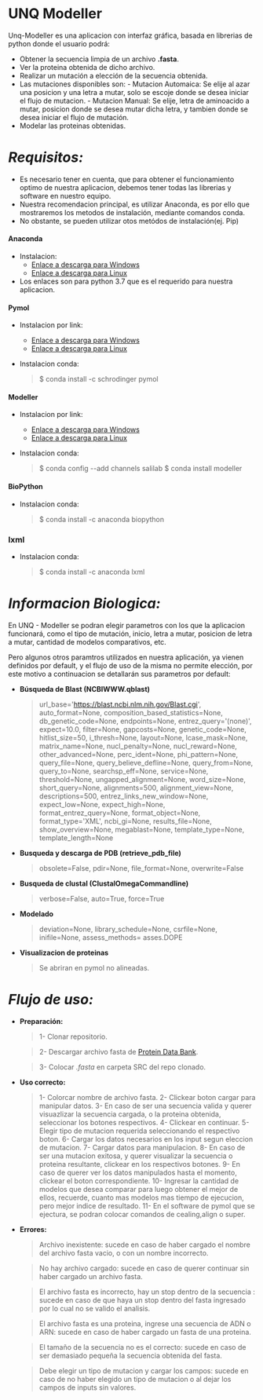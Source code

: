 # UNQ Modeller

Unq-Modeller es una aplicacion con interfaz gráfica, basada en librerias de python donde el usuario podrá:

  - Obtener la secuencia limpia de un archivo **.fasta**.
  - Ver la proteina obtenida de dicho archivo.
  - Realizar un mutación a elección de la secuencia obtenida.
  - Las mutaciones disponibles son:
        - Mutacion Automaica: Se elije al azar una posicion y una letra a mutar, solo se escoje donde se desea iniciar el flujo de mutacion.
        - Mutacion Manual: Se elije, letra de aminoacido a mutar, posicion donde se desea mutar dicha letra, y tambien donde se desea iniciar el flujo de mutación.
  - Modelar las proteinas obtenidas.

# *Requisitos:*

- Es necesario tener en cuenta, que para obtener el funcionamiento optimo de nuestra aplicacion, debemos tener todas las librerias y software en nuestro equipo. 
- Nuestra recomendacion principal, es utilizar Anaconda, es por ello que mostraremos los metodos de instalación, mediante comandos  conda.
- No obstante, se pueden utilizar otos metódos de instalación(ej. Pip)

#### Anaconda
- Instalacion:
   - [Enlace a descarga para Windows](https://repo.anaconda.com/archive/Anaconda3-2019.10-Windows-x86_64.exe) 
   - [Enlace a descarga para Linux](https://repo.anaconda.com/archive/Anaconda3-2019.10-Linux-x86_64.sh) 
- Los enlaces son para python 3.7 que es el requerido para nuestra aplicacion.

#### Pymol
- Instalacion por link:
   - [Enlace a descarga para Windows](https://pymol.org/installers/PyMOL-2.3.3_0-Windows-x86_64.exe) 
   - [Enlace a descarga para Linux](https://pymol.org/installers/PyMOL-2.3.4_121-Linux-x86_64-py37.tar.bz2)

- Instalacion conda:
    > $ conda install -c schrodinger pymol
    
#### Modeller 
- Instalacion por link:
   - [Enlace a descarga para Windows](https://salilab.org/modeller/9.23/modeller9.23-64bit.exe) 
   - [Enlace a descarga para Linux](https://salilab.org/modeller/9.23/modeller-9.23-1.x86_64.rpm)

- Instalacion conda:
    >  $ conda config --add channels salilab
    >  $ conda install modeller

#### BioPython
- Instalacion conda:

    >  $ conda install -c anaconda biopython

### lxml
- Instalacion conda:
    > $ conda install -c anaconda lxml


# *Informacion Biologica:*

En UNQ - Modeller se podran elegir parametros con los que la aplicacion funcionará, como el tipo de mutación, inicio, letra a mutar, posicion de letra a mutar, cantidad de modelos comparativos, etc.

Pero algunos otros paramtros utilizados en nuestra aplicación, ya vienen definidos por default, y el flujo de uso de la misma no permite elección, por este motivo a continuacion se detallarán sus parametros por default:

- **Búsqueda de Blast (NCBIWWW.qblast)**
    > url_base='https://blast.ncbi.nlm.nih.gov/Blast.cgi',
    auto_format=None,
    composition_based_statistics=None,
    db_genetic_code=None,
    endpoints=None,
    entrez_query='(none)',
    expect=10.0, filter=None,
    gapcosts=None,
    genetic_code=None,
    hitlist_size=50,
    i_thresh=None,
    layout=None,
    lcase_mask=None,
    matrix_name=None,
    nucl_penalty=None,
    nucl_reward=None,
    other_advanced=None,
    perc_ident=None,
    phi_pattern=None,
    query_file=None,
    query_believe_defline=None,
    query_from=None,
    query_to=None,
    searchsp_eff=None,
    service=None,
    threshold=None,
    ungapped_alignment=None,
    word_size=None,
    short_query=None,
    alignments=500,
    alignment_view=None,
    descriptions=500,
    entrez_links_new_window=None,
    expect_low=None,
    expect_high=None,
    format_entrez_query=None,
    format_object=None,
    format_type='XML',
    ncbi_gi=None,
    results_file=None,
    show_overview=None,
    megablast=None,
    template_type=None,
    template_length=None


- **Busqueda y descarga de PDB (retrieve_pdb_file)**
    > obsolete=False,
    pdir=None,
    file_format=None,
    overwrite=False

- **Busqueda de clustal (ClustalOmegaCommandline)**
    > verbose=False,
   auto=True,
   force=True

   
- **Modelado**
    > deviation=None,
   library_schedule=None,
   csrfile=None, inifile=None,
   assess_methods= asses.DOPE 


- **Visualizacion de proteinas**
    > Se abriran en pymol no alineadas.

 
# *Flujo de uso:*

- **Preparación:**
    > 1- Clonar repositorio.

    > 2- Descargar archivo fasta de [Protein Data Bank](https://www.rcsb.org/).
    
    > 3- Colocar *.fasta* en carpeta SRC del repo clonado.
    
- **Uso correcto:**
    > 1- Colorcar nombre de archivo fasta.
    > 2- Clickear boton cargar para manipular datos.
    > 3- En caso de ser una secuencia valida y querer visuazlizar la secuencia cargada, o la proteina obtenida, seleccionar los botones respectivos.
    > 4- Clickear en continuar.
    > 5- Elegir tipo de mutacion requerida seleccionando el respectivo boton.
    > 6- Cargar los datos necesarios en los input segun eleccion de mutacion.
    > 7- Cargar datos para manipulacion.
    > 8- En caso de ser una mutacion exitosa, y querer visualizar la secuencia o proteina resultante, clickear en los respectivos botones.
    > 9- En caso de querer ver los datos manipulados hasta el momento, clickear el boton correspondiente.
    > 10- Ingresar la cantidad de modelos que desea comparar para luego obtener el mejor de ellos, recuerde, cuanto mas modelos mas tiempo de ejecucion, pero mejor indice de resultado.
    > 11- En el software de pymol que se ejectura, se podran colocar comandos de cealing,align o super.

- **Errores:**
    > Archivo inexistente: sucede en caso de haber cargado el nombre del archivo fasta vacio, o con un nombre incorrecto.

    > No hay archivo cargado: sucede en caso de querer continuar sin haber cargado un archivo fasta.
    
    > El archivo fasta es incorrecto, hay un stop dentro de la secuencia : sucede en caso de que haya un stop dentro del fasta ingresado por lo cual no se valido el analisis.
    
    > El archivo fasta es una proteina, ingrese una secuencia de ADN o ARN: sucede en caso de haber cargado un fasta de una proteina.
    
    > El tamaño de la secuencia no es el correcto: sucede en caso de ser demasiado pequeña la secuencia obtenida del fasta.
    
    > Debe elegir un tipo de mutacion y cargar los campos: sucede en caso de no haber elegido un tipo de mutacion o al dejar los campos de inputs sin valores.
    


   
  
